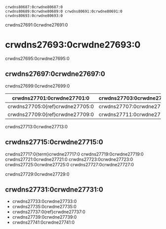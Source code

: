 ```{figure} ../figures/data-ecosystem.jpg
crwdns80687:0crwdne80687:0
crwdns80689:0crwdne80689:0 crwdns80691:0crwdne80691:0 crwdns80693:0crwdne80693:0 
```

crwdns27691:0crwdne27691:0
# crwdns27693:0crwdne27693:0

crwdns27695:0crwdne27695:0
## crwdns27697:0crwdne27697:0

crwdns27699:0crwdne27699:0

| crwdns27701:0crwdne27701:0      | crwdns27703:0crwdne27703:0 |
| ------------------------------- | -------------------------- |
| crwdns27705:0{ref}crwdne27705:0 | crwdns27707:0crwdne27707:0 |
| crwdns27709:0{ref}crwdne27709:0 | crwdns27711:0crwdne27711:0 |

crwdns27713:0crwdne27713:0
## crwdns27715:0crwdne27715:0

crwdns27717:0{term}crwdne27717:0 crwdns27719:0crwdne27719:0 crwdns27721:0crwdne27721:0 crwdns27723:0crwdne27723:0 crwdns27725:0crwdne27725:0 crwdns27727:0crwdne27727:0



crwdns27729:0crwdne27729:0
## crwdns27731:0crwdne27731:0

- crwdns27733:0crwdne27733:0
- crwdns27735:0crwdne27735:0
- crwdns27737:0{ref}crwdne27737:0
- crwdns27739:0crwdne27739:0
- crwdns27741:0crwdne27741:0
